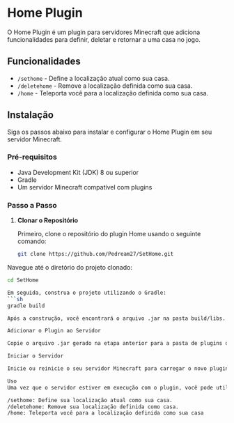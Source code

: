 # Home Plugin

O Home Plugin é um plugin para servidores Minecraft que adiciona funcionalidades para definir, deletar e retornar a uma casa no jogo. 

## Funcionalidades

- `/sethome` - Define a localização atual como sua casa.
- `/deletehome` - Remove a localização definida como sua casa.
- `/home` - Teleporta você para a localização definida como sua casa.

## Instalação

Siga os passos abaixo para instalar e configurar o Home Plugin em seu servidor Minecraft.

### Pré-requisitos

- Java Development Kit (JDK) 8 ou superior
- Gradle
- Um servidor Minecraft compatível com plugins

### Passo a Passo

1. **Clonar o Repositório**

   Primeiro, clone o repositório do plugin Home usando o seguinte comando:
   ```sh
   git clone https://github.com/Pedream27/SetHome.git
   
Navegue até o diretório do projeto clonado:

  ```sh
cd SetHome

Em seguida, construa o projeto utilizando o Gradle:
```sh
gradle build

Após a construção, você encontrará o arquivo .jar na pasta build/libs.

Adicionar o Plugin ao Servidor

Copie o arquivo .jar gerado na etapa anterior para a pasta de plugins do seu servidor Minecraft. A pasta de plugins geralmente está localizada no mesmo diretório do servidor e é nomeada como plugins.

Iniciar o Servidor

Inicie ou reinicie o seu servidor Minecraft para carregar o novo plugin.

Uso
Uma vez que o servidor estiver em execução com o plugin, você pode utilizar os seguintes comandos no jogo:

/sethome: Define sua localização atual como sua casa.
/deletehome: Remove sua localização definida como casa.
/home: Teleporta você para a localização definida como sua casa
